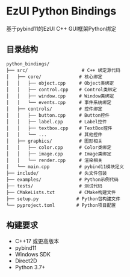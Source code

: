 # EzUI Python Bindings

基于pybind11的EzUI C++ GUI框架Python绑定

## 目录结构

```
python_bindings/
├── src/                    # C++ 绑定源代码
│   ├── core/              # 核心绑定
│   │   ├── object.cpp     # Object类绑定
│   │   ├── control.cpp    # Control类绑定
│   │   ├── window.cpp     # Window类绑定
│   │   └── events.cpp     # 事件系统绑定
│   ├── controls/          # 控件绑定
│   │   ├── button.cpp     # Button控件
│   │   ├── label.cpp      # Label控件
│   │   ├── textbox.cpp    # TextBox控件
│   │   └── ...            # 其他控件
│   ├── graphics/          # 图形相关
│   │   ├── color.cpp      # Color类绑定
│   │   ├── image.cpp      # Image类绑定
│   │   └── render.cpp     # 渲染相关
│   └── main.cpp           # pybind11模块定义
├── include/               # 头文件包装
├── examples/              # Python示例代码
├── tests/                 # 测试代码
├── CMakeLists.txt         # CMake构建文件
├── setup.py              # Python包构建文件
└── pyproject.toml        # Python项目配置
```

## 构建要求

- C++17 或更高版本
- pybind11
- Windows SDK
- Direct2D
- Python 3.7+